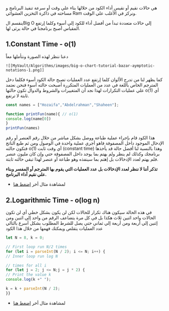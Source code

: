 هي حالات نقيم أو نقيس أداء الكود من خلالها بناء علي وقت أو سرعة تنفيذ البرنامج و مساحته في ذاكرة التخزين العشوائي Ram ونركز في الأغلب علي الوقت.

ينقسم الBig O إلي حالات متعددة تبدأ من أفضل أداء للكود إلي أسوء وكلما إرتفع المقياس أصبح برنامجنا في حالة يرثى لها.

##  1.Constant Time  - o(1)
دعنا ننظر لهذه الصورة ونتأملها معاً

    ![[MyVault/Algorithms/images/big-o-chart-tutorial-bazar-aymptotic-notations-1.png]]

كما يظهر لنا من تدرج الألوان كلما إرتفع عدد العمليات تصبح حالة الكود أسوء فكلما دخل المترجم الخاص باللغة في عدد من العمليات المتكررة أصبحت حالته أسوء فنحن نعتمد علي عمليات التكرارات لهذا نجد أن المتغييرات والشروط والدوال تكون حالتها o(1) أي ثابتة لا ترتفع.

```javascript
const names = ["Hozaifa","Abdelrahman","Shaheen"];

function printFun(name){ // o(1)
console.log(name[0])
}
printFun(names)
```

هذا الكود قام بإجراء عملية طباعة ووصل بشكل مباشر من خلال رقم العنصر أو رقم الإدخال الموجود داخل المصفوفة فاهو أجري عملية واحدة في الوصول ومن ثم طبع الناتج فتكون حالته o(1) أي وقت ثابت (constant time) وهذا بالنسبة لنا أفضل حالة قد يأخذها برنامجك وكذلك لم ينظر ولم يهتم بما يوجد داخل المصفوفة حتي وإن كان مليون عنصر فلم يهتم لعدد الإدخالات بل إهتم بما سينفذه وهو طباعة أو عنصر لهذا تبقي حالته ثابتة.

**تذكر أننا لا ننظر لعدد الإدخالات بل عدد العمليات التي يقوم بها المترجم أو المفسر وبناء علي نقيم أداء البرنامج.**

* لمشاهدة مثال أخر [إضغط هنا](https://github.com/aashahin/Algorithms-Docs/blob/main/Code/Big%20O/1.Constant%20Time.js)

## 2.Logarithmic Time  - o(log n)

في هذه الحالة سيكون هناك تكرار للحالات لكن لن يكون بشكل خطي أي لن تكون الحالات واحد اثنين ثلاث هكذا بل في كل مرة يتضاعف الرقم من واحد إلي اثنين ومن إثنين إلي أربعة ومن أربعة إلي ثماني حتي يصل للشرط المطلوب بشكل أسرع بالتالي عدد العمليات يتقلص ويمكنك فهمها من خلال هذا الكود 

```javascript
let N = 8, k = 0;

// First loop run N/2 times
for (let i = parseInt(N / 2); i <= N; i++) {
// Inner loop run log N

// times for all i
for (let j = 2; j <= N;j = j * 2) {
// Print the value k
console.log(k +" ");

k = k + parseInt(N / 2);
}}
```

* لمشاهدة مثال أخر [إضغط هنا](https://github.com/aashahin/Algorithms-Docs/blob/main/Code/Big%20O/1.Constant%20Time.js)